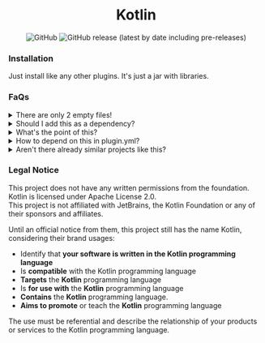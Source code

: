 <div align="center">
  
# Kotlin
![GitHub](https://img.shields.io/github/license/harulol/kotlin?style=plastic) ![GitHub release (latest by date including pre-releases)](https://img.shields.io/github/v/release/harulol/kotlin?include_prereleases&style=plastic)
</div>

### Installation
Just install like any other plugins. It's just a jar with libraries.

### FaQs

<details>
<summary>There are only 2 empty files!</summary>

This project only shades Kotlin's std-lib and reflection library in. It does not add any additional features.
</details>

<details>
<summary>Should I add this as a dependency?</summary>

For Maven/Gradle, no. Use JetBrains' dependencies instead.
If you can shade and relocate yourself, it's ok to not depend on this in `plugin.yml`.
</details>

<details>
<summary>What's the point of this?</summary>

This file saves Kotlin dudes from having to shade the standard library for Kotlin in every project that may use the language. And most of them don't know how relocations work, so it keeps leading to classpath pollution and other nasty things.
</details>

<details>
<summary>How to depend on this in plugin.yml?</summary>

```yaml
  name: YourAmazingPluginUwU
  main: ur.things.idk
  version: UwU-alpha
  depend: [Kotlin] # <-- This!
```
</details>

<details>
<summary>Aren't there already similar projects like this?</summary>

Yes there are. But usually, they update really slowly, use weird versioning conventions or don't properly credit the Kotlin foundation.
</details>

### Legal Notice
This project does not have any written permissions from the foundation.<br>
Kotlin is licensed under Apache License 2.0.<br>
This project is not affiliated with JetBrains, the Kotlin Foundation or any of their sponsors and affiliates.

Until an official notice from them, this project still has the name Kotlin, considering their brand usages:
- Identify that **your software is written in the Kotlin programming language**
- Is **compatible** with the Kotlin programming language
- **Targets** the **Kotlin** programming language
- Is **for use with** the **Kotlin** programming language
- **Contains** the **Kotlin** programming language.
- **Aims to promote** or teach the **Kotlin** programming language

The use must be referential and describe the relationship of your products or services to the Kotlin programming language.